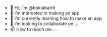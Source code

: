- 👋 Hi, I’m @bokiabarth
- 👀 I’m interested in making an app
- 🌱 I’m currently learning how to make an app
- 💞️ I’m looking to collaborate on ...
- 📫 How to reach me ...

<!---
bokiabarth/bokiabarth is a ✨ special ✨ repository because its `README.md` (this file) appears on your GitHub profile.
You can click the Preview link to take a look at your changes.
--->
